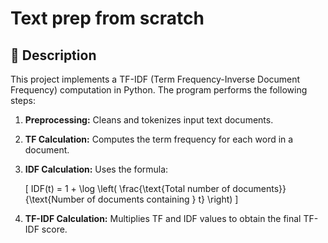 # Text prep from scratch

## 📌 Description
This project implements a TF-IDF (Term Frequency-Inverse Document Frequency) computation in Python. The program performs the following steps:

1. **Preprocessing:** Cleans and tokenizes input text documents.
2. **TF Calculation:** Computes the term frequency for each word in a document.
3. **IDF Calculation:** Uses the formula:
   
   \[
   IDF(t) = 1 + \log \left( \frac{\text{Total number of documents}}{\text{Number of documents containing } t} \right)
   \]

4. **TF-IDF Calculation:** Multiplies TF and IDF values to obtain the final TF-IDF score.
